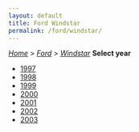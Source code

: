 ```yaml
---
layout: default
title: Ford Windstar
permalink: /ford/windstar/
---
```

[*Home*](/) > [*Ford*](/ford/) > [*Windstar*](/ford/windstar/)
**Select year**
- [1997](/ford/windstar/1997/)
- [1998](/ford/windstar/1998/)
- [1999](/ford/windstar/1999/)
- [2000](/ford/windstar/2000/)
- [2001](/ford/windstar/2001/)
- [2002](/ford/windstar/2002/)
- [2003](/ford/windstar/2003/)